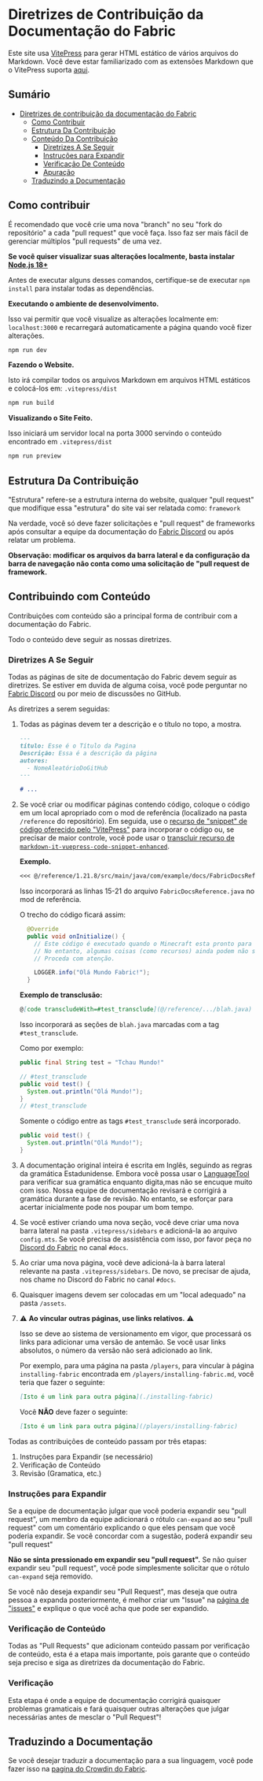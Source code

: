 # Diretrizes de Contribuição da Documentação do Fabric

Este site usa [VitePress](https://vitepress.dev/) para gerar HTML estático de vários arquivos do Markdown. Você deve estar familiarizado com as extensões Markdown que o VitePress suporta [aqui](https://vitepress.dev/guide/markdown#features).

## Sumário

- [Diretrizes de contribuição da documentação do Fabric](#fabric-documentation-contribution-guidelines)
  - [Como Contribuir](#how-to-contribute)
  - [Estrutura Da Contribuição](#contributing-framework)
  - [Conteúdo Da Contribuição](#contributing-content)
    - [Diretrizes A Se Seguir](#style-guidelines)
    - [Instruções para Expandir](#guidance-for-expansion)
    - [Verificação De Conteúdo](#content-verification)
    - [Apuração](#cleanup)
  - [Traduzindo a Documentação](#translating-documentation)

## Como contribuir

É recomendado que você crie uma nova "branch" no seu "fork do repositório" a cada "pull request" que você faça. Isso faz ser mais fácil de gerenciar múltiplos "pull requests" de uma vez.

**Se você quiser visualizar suas alterações localmente, basta instalar [Node.js 18+](https://nodejs.org/en/)**

Antes de executar alguns desses comandos, certifique-se de executar `npm install` para instalar todas as dependências.

**Executando o ambiente de desenvolvimento.**

Isso vai permitir que você visualize as alterações localmente em: `localhost:3000` e recarregará automaticamente a página quando você fizer alterações.

```sh
npm run dev
```

**Fazendo o Website.**

Isto irá compilar todos os arquivos Markdown em arquivos HTML estáticos e colocá-los em: `.vitepress/dist`

```sh
npm run build
```

**Visualizando o Site Feito.**

Isso iniciará um servidor local na porta 3000 servindo o conteúdo encontrado em `.vitepress/dist`

```sh
npm run preview
```

## Estrutura Da Contribuição

"Estrutura" refere-se a estrutura interna do website, qualquer "pull request" que modifique essa "estrutura" do site vai ser relatada como: `framework`

Na verdade, você só deve fazer solicitações e "pull request" de frameworks após consultar a equipe da documentação do [Fabric Discord](https://discord.gg/v6v4pMv) ou após relatar um problema.

**Observação: modificar os arquivos da barra lateral e da configuração da barra de navegação não conta como uma solicitação de "pull request de framework.**

## Contribuindo com Conteúdo

Contribuições com conteúdo são a principal forma de contribuir com a documentação do Fabric.

Todo o conteúdo deve seguir as nossas diretrizes.

### Diretrizes A Se Seguir

Todas as páginas de site de documentação do Fabric devem seguir as diretrizes. Se estiver em duvida de alguma coisa, você pode perguntar no [Fabric Discord](https://discord.gg/v6v4pMv) ou por meio de discussões no GitHub.

As diretrizes a serem seguidas:

1. Todas as páginas devem ter a descrição e o título no topo, a mostra.

   ```md
   ---
   título: Esse é o Título da Pagina
   Descrição: Essa é a descrição da página
   autores:
     - NomeAleatórioDoGitHub
   ---

   # ...
   ```

2. Se você criar ou modificar páginas contendo código, coloque o código em um local apropriado com o mod de referência (localizado na pasta `/reference` do repositório). Em seguida, use o [recurso de "snippet" de código oferecido pelo "VitePress"](https://vitepress.dev/guide/markdown#import-code-snippets) para incorporar o código ou, se precisar de maior controle, você pode usar o [transcluir recurso de `markdown-it-vuepress-code-snippet-enhanced`](https://github.com/fabioaanthony/markdown-it-vuepress-code-snippet-enhanced).

   **Exemplo.**

   ```md
   <<< @/reference/1.21.8/src/main/java/com/example/docs/FabricDocsReference.java{15-21 java}
   ```

   Isso incorporará as linhas 15-21 do arquivo `FabricDocsReference.java` no mod de referência.

   O trecho do código ficará assim:

   ```java
     @Override
     public void onInitialize() {
       // Este código é executado quando o Minecraft esta pronto para carregar mods.
       // No entanto, algumas coisas (como recursos) ainda podem não ser inicializadas.
       // Proceda com atenção.

       LOGGER.info("Olá Mundo Fabric!");
     }
   ```

   **Exemplo de transclusão:**

   ```md
   @[code transcludeWith=#test_transclude](@/reference/.../blah.java)
   ```

   Isso incorporará as seções de `blah.java` marcadas com a tag `#test_transclude`.

   Como por exemplo:

   ```java
   public final String test = "Tchau Mundo!"

   // #test_transclude
   public void test() {
     System.out.println("Olá Mundo!");
   }
   // #test_transclude
   ```

   Somente o código entre as tags `#test_transclude` será incorporado.

   ```java
   public void test() {
     System.out.println("Olá Mundo!");
   }
   ```

3. A documentação original inteira é escrita em Inglês, seguindo as regras da gramática Estadunidense. Embora você possa usar o [LanguageTool](https://languagetool.org/) para verificar sua gramática enquanto digita,mas não se encuque muito com isso. Nossa equipe de documentação revisará e corrigirá a gramática durante a fase de revisão. No entanto, se esforçar para acertar inicialmente pode nos poupar um bom tempo.

4. Se você estiver criando uma nova seção, você deve criar uma nova barra lateral na pasta `.vitepress/sidebars` e adicioná-la ao arquivo `config.mts`. Se você precisa de assistência com isso, por favor peça no [Discord do Fabric](https://discord.gg/v6v4pMv) no canal `#docs`.

5. Ao criar uma nova página, você deve adicioná-la à barra lateral relevante na pasta `.vitepress/sidebars`. De novo, se precisar de ajuda, nos chame no Discord do Fabric no canal `#docs`.

6. Quaisquer imagens devem ser colocadas em um "local adequado" na pasta `/assets`.

7. ⚠️ **Ao vincular outras páginas, use links relativos.** ⚠️

   Isso se deve ao sistema de versionamento em vigor, que processará os links para adicionar uma versão de antemão. Se você usar links absolutos, o número da versão não será adicionado ao link.

   Por exemplo, para uma página na pasta `/players`, para vincular à página `installing-fabric` encontrada em `/players/installing-fabric.md`, você teria que fazer o seguinte:

   ```md
   [Isto é um link para outra página](./installing-fabric)
   ```

   Você **NÃO** deve fazer o seguinte:

   ```md
   [Isto é um link para outra página](/players/installing-fabric)
   ```

Todas as contribuições de conteúdo passam por três etapas:

1. Instruções para Expandir (se necessário)
2. Verificação de Conteúdo
3. Revisão (Gramatica, etc.)

### Instruções para Expandir

Se a equipe de documentação julgar que você poderia expandir seu "pull request", um membro da equipe adicionará o rótulo `can-expand` ao seu "pull request" com um comentário explicando o que eles pensam que você poderia expandir. Se você concordar com a sugestão, poderá expandir seu "pull request"

**Não se sinta pressionado em expandir seu "pull request".** Se não quiser expandir seu "pull request", você pode simplesmente solicitar que o rótulo `can-expand` seja removido.

Se você não deseja expandir seu "Pull Request", mas deseja que outra pessoa a expanda posteriormente, é melhor criar um "Issue" na [página de "issues"](https://github.com/FabricMC/fabric-docs/issues) e explique o que você acha que pode ser expandido.

### Verificação de Conteúdo

Todas as "Pull Requests" que adicionam conteúdo passam por verificação de conteúdo, esta é a etapa mais importante, pois garante que o conteúdo seja preciso e siga as diretrizes da documentação do Fabric.

### Verificação

Esta etapa é onde a equipe de documentação corrigirá quaisquer problemas gramaticais e fará quaisquer outras alterações que julgar necessárias antes de mesclar o "Pull Request"!

## Traduzindo a Documentação

Se você desejar traduzir a documentação para a sua linguagem, você pode fazer isso na [pagina do Crowdin do Fabric](https://crowdin.com/project/fabricmc).
